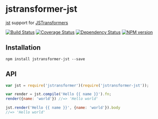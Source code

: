 # jstransformer-jst

[jst](https://www.npmjs.com/package/jst) support for [JSTransformers](http://github.com/jstransformers)

[![Build Status](https://img.shields.io/travis/jstransformers/jstransformer-jst/master.svg)](https://travis-ci.org/jstransformers/jstransformer-jst)
[![Coverage Status](https://img.shields.io/codecov/c/github/jstransformers/jstransformer-jst/master.svg)](https://codecov.io/gh/jstransformers/jstransformer-jst)
[![Dependency Status](https://img.shields.io/david/jstransformers/jstransformer-jst/master.svg)](http://david-dm.org/jstransformers/jstransformer-jst)
[![NPM version](https://img.shields.io/npm/v/jstransformer-jst.svg)](https://www.npmjs.org/package/jstransformer-jst)

## Installation

```
npm install jstransformer-jst --save
```

## API

```js
var jst = require('jstransformer')(require('jstransformer-jst'));

var render = jst.compile('Hello {{ name }}').fn;
render({name: 'world'}) //=> 'Hello world'

jst.render('Hello {{ name }}', {name: 'world'}).body
//=> 'Hello world'
```
